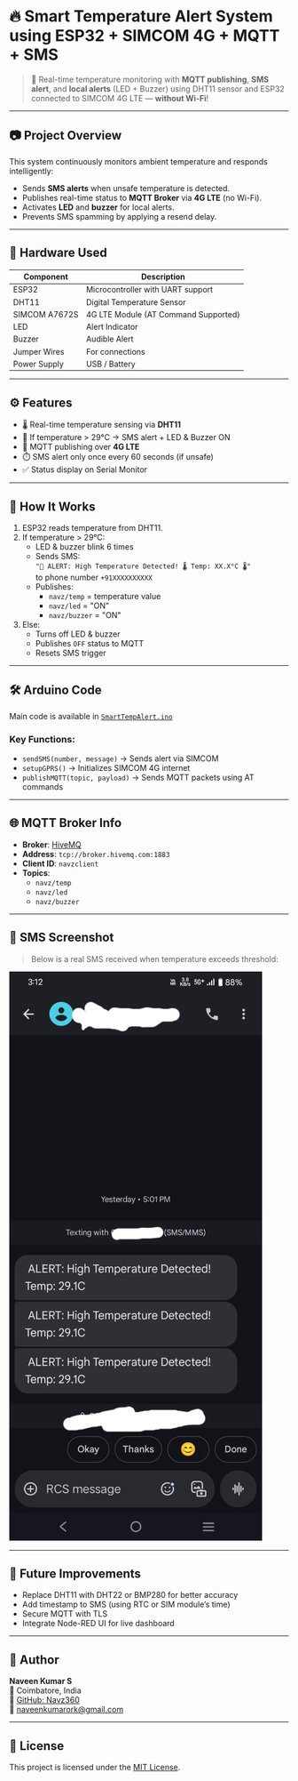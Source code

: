 # 🔥 Smart Temperature Alert System using ESP32 + SIMCOM 4G + MQTT + SMS

> 📡 Real-time temperature monitoring with **MQTT publishing**, **SMS alert**, and **local alerts** (LED + Buzzer) using DHT11 sensor and ESP32 connected to SIMCOM 4G LTE — **without Wi-Fi**!

---

## 📷 Project Overview

This system continuously monitors ambient temperature and responds intelligently:
- Sends **SMS alerts** when unsafe temperature is detected.
- Publishes real-time status to **MQTT Broker** via **4G LTE** (no Wi-Fi).
- Activates **LED** and **buzzer** for local alerts.
- Prevents SMS spamming by applying a resend delay.

---

## 🧰 Hardware Used

| Component      | Description                            |
|----------------|----------------------------------------|
| ESP32          | Microcontroller with UART support      |
| DHT11          | Digital Temperature Sensor             |
| SIMCOM A7672S  | 4G LTE Module (AT Command Supported)   |
| LED            | Alert Indicator                        |
| Buzzer         | Audible Alert                          |
| Jumper Wires   | For connections                        |
| Power Supply   | USB / Battery                          |

---

## ⚙️ Features

- 🌡️ Real-time temperature sensing via **DHT11**
- 🚨 If temperature > 29°C → SMS alert + LED & Buzzer ON
- 📡 MQTT publishing over **4G LTE**
- ⏱️ SMS alert only once every 60 seconds (if unsafe)
- ✅ Status display on Serial Monitor

---

## 🧾 How It Works

1. ESP32 reads temperature from DHT11.
2. If temperature > 29°C:
   - LED & buzzer blink 6 times
   - Sends SMS:  
     `"🚨 ALERT: High Temperature Detected! 🌡️ Temp: XX.X°C 🌡️"`  
     to phone number `+91XXXXXXXXXX`
   - Publishes:
     - `navz/temp` = temperature value
     - `navz/led` = "ON"
     - `navz/buzzer` = "ON"
3. Else:
   - Turns off LED & buzzer
   - Publishes `OFF` status to MQTT
   - Resets SMS trigger

---

## 🛠️ Arduino Code

Main code is available in [`SmartTempAlert.ino`](./SmartTempAlert.ino)

### Key Functions:
- `sendSMS(number, message)` → Sends alert via SIMCOM
- `setupGPRS()` → Initializes SIMCOM 4G internet
- `publishMQTT(topic, payload)` → Sends MQTT packets using AT commands

---

## 🌐 MQTT Broker Info

- **Broker**: [HiveMQ](https://www.hivemq.com/public-mqtt-broker/)
- **Address**: `tcp://broker.hivemq.com:1883`
- **Client ID**: `navzclient`
- **Topics**:
  - `navz/temp`
  - `navz/led`
  - `navz/buzzer`

---

## 📸 SMS Screenshot

> Below is a real SMS received when temperature exceeds threshold:

![SMS Alert](sms_alert.jpg)

---

## 📝 Future Improvements

- Replace DHT11 with DHT22 or BMP280 for better accuracy
- Add timestamp to SMS (using RTC or SIM module’s time)
- Secure MQTT with TLS
- Integrate Node-RED UI for live dashboard

---

## 🙋 Author

**Naveen Kumar S**  
📍 Coimbatore, India  
🔗 [GitHub: Navz360](https://github.com/Navz360)  
📧 naveenkumarork@gmail.com 


---

## 📜 License

This project is licensed under the [MIT License](LICENSE).




